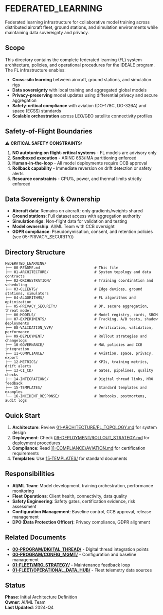 # FEDERATED_LEARNING

Federated learning infrastructure for collaborative model training across distributed aircraft fleet, ground stations, and simulation environments while maintaining data sovereignty and privacy.

## Scope

This directory contains the complete federated learning (FL) system architecture, policies, and operational procedures for the IDEALE program. The FL infrastructure enables:

- **Cross-silo learning** between aircraft, ground stations, and simulation rigs
- **Data sovereignty** with local training and aggregated global models
- **Privacy-preserving** model updates using differential privacy and secure aggregation
- **Safety-critical compliance** with aviation (DO-178C, DO-326A) and space (ECSS) standards
- **Scalable orchestration** across LEO/GEO satellite connectivity profiles

## Safety-of-Flight Boundaries

⚠️ **CRITICAL SAFETY CONSTRAINTS:**

1. **NO autotuning on flight-critical systems** - FL models are advisory only
2. **Sandboxed execution** - ARINC 653/IMA partitioning enforced
3. **Human-in-the-loop** - All model deployments require CCB approval
4. **Rollback capability** - Immediate reversion on drift detection or safety alerts
5. **Resource constraints** - CPU%, power, and thermal limits strictly enforced

## Data Sovereignty & Ownership

- **Aircraft data**: Remains on aircraft; only gradients/weights shared
- **Ground stations**: Full dataset access with aggregation authority
- **Simulation rigs**: Non-flight data for validation and testing
- **Model ownership**: AI/ML Team with CCB oversight
- **GDPR compliance**: Pseudonymisation, consent, and retention policies (see 05-PRIVACY_SECURITY/)

## Directory Structure

```
FEDERATED_LEARNING/
├── 00-README.md                         # This file
├── 01-ARCHITECTURE/                     # System topology and data contracts
├── 02-ORCHESTRATION/                    # Training coordination and scheduling
├── 03-CLIENTS/                          # Edge devices, ground stations, simulators
├── 04-ALGORITHMS/                       # FL algorithms and optimization
├── 05-PRIVACY_SECURITY/                 # DP, secure aggregation, threat model
├── 06-MODELS/                           # Model registry, cards, SBOM
├── 07-EXPERIMENTS/                      # Tracking, A/B tests, shadow deployments
├── 08-VALIDATION_VVP/                   # Verification, validation, performance
├── 09-DEPLOYMENT/                       # Rollout strategies and changelogs
├── 10-GOVERNANCE/                       # MAL policies and CCB integration
├── 11-COMPLIANCE/                       # Aviation, space, privacy, export
├── 12-METRICS/                          # KPIs, training metrics, drift alerts
├── 13-CI_CD/                            # Gates, pipelines, quality checks
├── 14-INTEGRATIONS/                     # Digital thread links, MRO feedback
├── 15-TEMPLATES/                        # Standard templates and examples
└── 16-INCIDENT_RESPONSE/                # Runbooks, postmortems, audit logs
```

## Quick Start

1. **Architecture**: Review [01-ARCHITECTURE/FL_TOPOLOGY.md](01-ARCHITECTURE/FL_TOPOLOGY.md) for system design
2. **Deployment**: Check [09-DEPLOYMENT/ROLLOUT_STRATEGY.md](09-DEPLOYMENT/ROLLOUT_STRATEGY.md) for deployment procedures
3. **Compliance**: Read [11-COMPLIANCE/AVIATION.md](11-COMPLIANCE/AVIATION.md) for certification requirements
4. **Templates**: Use [15-TEMPLATES/](15-TEMPLATES/) for standard documents

## Responsibilities

- **AI/ML Team**: Model development, training orchestration, performance monitoring
- **Fleet Operations**: Client health, connectivity, data quality
- **Safety Engineering**: Safety gates, certification evidence, risk assessment
- **Configuration Management**: Baseline control, CCB approval, release management
- **DPO (Data Protection Officer)**: Privacy compliance, GDPR alignment

## Related Documents

- [**00-PROGRAM/DIGITAL_THREAD/**](00-PROGRAM/DIGITAL_THREAD/) -  Digital thread integration points
- [**00-PROGRAM/CONFIG_MGMT/**](00-PROGRAM/CONFIG_MGMT/) -  Configuration and baseline management
- [**01-FLEET/MRO_STRATEGY/**](01-FLEET/MRO_STRATEGY/) -  Maintenance feedback loop
- [**01-FLEET/OPERATIONAL_DATA_HUB/**](01-FLEET/OPERATIONAL_DATA_HUB/) -  Fleet telemetry data sources

## Status

**Phase**: Initial Architecture Definition  
**Owner**: AI/ML Team  
**Last Updated**: 2024-Q4
